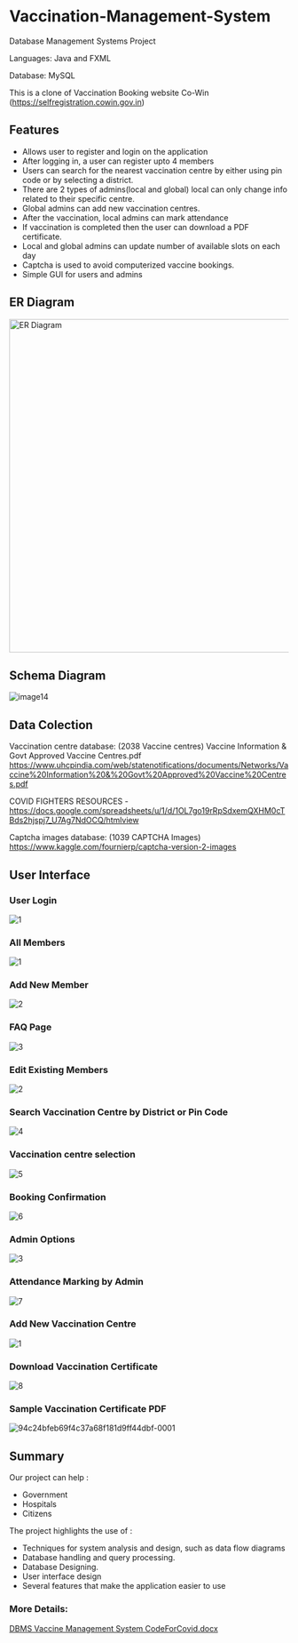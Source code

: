 # Vaccination-Management-System
Database Management Systems Project

Languages: Java and FXML

Database: MySQL

This is a clone of Vaccination Booking website Co-Win (https://selfregistration.cowin.gov.in)

## Features

- Allows user to register and login on the application
- After logging in, a user can register upto 4 members
- Users can search for the nearest vaccination centre by either using pin code or by selecting a district.
- There are 2 types of admins(local and global) local can only change info related to their specific centre.
- Global admins can add new vaccination centres.
- After the vaccination, local admins can mark attendance
- If vaccination is completed then the user can download a PDF certificate.
- Local and global admins can update number of available slots on each day
- Captcha is used to avoid computerized vaccine bookings.
- Simple GUI for users and admins

## ER Diagram
<img src="https://user-images.githubusercontent.com/34760210/127901503-edd53012-5b22-4b5c-b67c-b68cd7d0697b.jpg" alt="ER Diagram" width="600"/>

## Schema Diagram
![image14](https://user-images.githubusercontent.com/34760210/127901520-957306ca-fabc-474a-ab04-dcc2cc05a891.png)

## Data Colection

Vaccination centre database: (2038 Vaccine centres)
Vaccine Information & Govt Approved Vaccine Centres.pdf https://www.uhcpindia.com/web/statenotifications/documents/Networks/Vaccine%20Information%20&%20Govt%20Approved%20Vaccine%20Centres.pdf

COVID FIGHTERS RESOURCES - https://docs.google.com/spreadsheets/u/1/d/1OL7go19rRpSdxemQXHM0cTBds2hjspj7_U7Ag7NdOCQ/htmlview

Captcha images database: (1039 CAPTCHA Images) https://www.kaggle.com/fournierp/captcha-version-2-images

## User Interface
### User Login
![1](https://user-images.githubusercontent.com/34760210/129450215-1ebd381a-fd81-4d10-b706-d8d77e24d92a.JPG)

### All Members
![1](https://user-images.githubusercontent.com/34760210/128496316-b9c2591a-933d-4316-9e42-3f0f0319eee7.JPG)

### Add New Member
![2](https://user-images.githubusercontent.com/34760210/128496396-59e3b178-26d3-418d-8f58-fb7537488cb2.JPG)

### FAQ Page
![3](https://user-images.githubusercontent.com/34760210/133610139-29513fd9-6469-4e32-be3e-693338f1b74a.JPG)

### Edit Existing Members
![2](https://user-images.githubusercontent.com/34760210/133610268-0ba855f1-f74f-4f15-a36c-14f0c1e8ff1d.JPG)

### Search Vaccination Centre by District or Pin Code
![4](https://user-images.githubusercontent.com/34760210/128496881-c2f82100-f60d-4e93-a81a-a16c353f53b5.JPG)

### Vaccination centre selection
![5](https://user-images.githubusercontent.com/34760210/128498571-8e672f93-645b-4b3a-b732-18c548cb64b3.JPG)

### Booking Confirmation
![6](https://user-images.githubusercontent.com/34760210/128498659-ef534122-e38a-4a11-9ffe-d31839d82834.JPG)

### Admin Options
![3](https://user-images.githubusercontent.com/34760210/128496542-1c6554e0-ed2e-4c71-8fd9-5b6790beb0eb.JPG)

### Attendance Marking by Admin
![7](https://user-images.githubusercontent.com/34760210/128498980-80489470-b25b-4f19-acee-a638bf2bb2f7.JPG)

### Add New Vaccination Centre
![1](https://user-images.githubusercontent.com/34760210/133609933-9e0f1492-2a10-417f-9276-f185ce34c9c2.JPG)

### Download Vaccination Certificate
![8](https://user-images.githubusercontent.com/34760210/128499120-5139819f-c78b-4fc7-a018-8bee41949b09.JPG)

### Sample Vaccination Certificate PDF
![94c24bfeb69f4c37a68f181d9ff44dbf-0001](https://user-images.githubusercontent.com/34760210/128499276-074b9ed1-6fb9-4a34-8c2e-726f078b618e.jpg)


## Summary

Our project can help :
- Government
- Hospitals
- Citizens

The project highlights the use of :
- Techniques for system analysis and design, such as data flow diagrams
- Database handling and query processing. 
- Database Designing. 
- User interface design 
- Several features that make the application easier to use

### More Details:

[DBMS Vaccine Management System CodeForCovid.docx](https://github.com/rahul-madaan/Vaccination-Management-System/files/8041358/DBMS.Vaccine.Management.System.CodeForCovid.docx)

